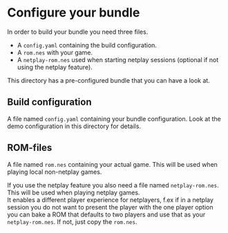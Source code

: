 # Configure your bundle

In order to build your bundle you need three files.  

* A `config.yaml` containing the build configuration.
* A `rom.nes` with your game.
* A `netplay-rom.nes` used when starting netplay sessions (optional if not using the netplay feature).

This directory has a pre-configured bundle that you can have a look at.

## Build configuration

A file named `config.yaml` containing your bundle configuration. Look at the demo configuration in this directory for details.  

## ROM-files

A file named `rom.nes` containing your actual game. This will be used when playing local non-netplay games.   

If you use the netplay feature you also need a file named `netplay-rom.nes`. This will be used when playing netplay games.  
It enables a different player experience for netplayers, f.ex if in a netplay session you do not want to present the player with the one player option you can bake a ROM that defaults to two players and use that as your `netplay-rom.nes`. If not, just copy the `rom.nes`.